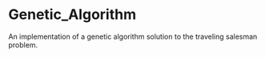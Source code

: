 # Genetic_Algorithm
An implementation of a genetic algorithm solution to the traveling salesman problem.
